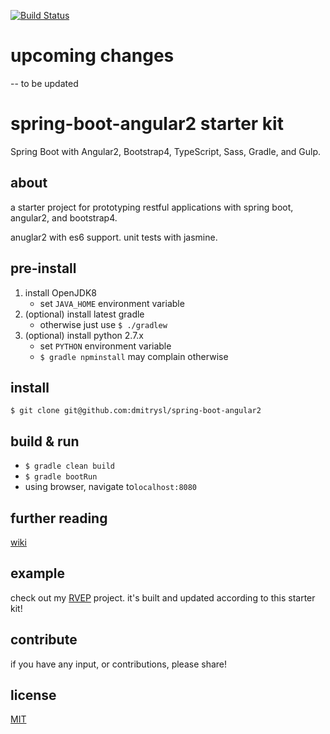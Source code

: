 [![Build Status](https://travis-ci.org/dmitrysl/spring-boot-angular2.svg?branch=master)](https://travis-ci.org/dmitrysl/spring-boot-angular2)

# upcoming changes

-- to be updated
    
# spring-boot-angular2 starter kit

Spring Boot with Angular2, Bootstrap4, TypeScript, Sass, Gradle, and Gulp.

## about

a starter project for prototyping restful applications with spring boot, angular2, and bootstrap4.

anuglar2 with es6 support. unit tests with jasmine.

## pre-install

1. install OpenJDK8
    - set `JAVA_HOME` environment variable
1. (optional) install latest gradle
    - otherwise just use `$ ./gradlew`
1. (optional) install python 2.7.x
    - set `PYTHON` environment variable
    - `$ gradle npminstall` may complain otherwise

## install

`$ git clone git@github.com:dmitrysl/spring-boot-angular2`

## build & run

* `$ gradle clean build`
* `$ gradle bootRun`
* using browser, navigate to`localhost:8080`

## further reading

[wiki](https://github.com/dmitrysl/spring-boot-angular2/wiki)

## example

check out my [RVEP](https://gitlab.com/dmitrysl/RVEP/tree/dev) project. it's built and updated according to this starter kit!

## contribute

if you have any input, or contributions, please share!

## license
[MIT](/LICENSE)
